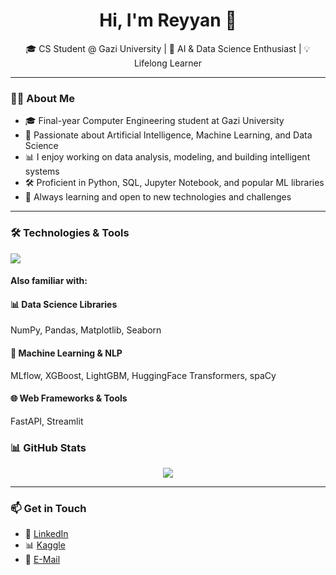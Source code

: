 <h1 align="center">Hi, I'm Reyyan 👋</h1>
<p align="center">🎓 CS Student @ Gazi University | 🤖 AI & Data Science Enthusiast | 💡 Lifelong Learner</p>

---

### 👩‍💻 About Me

- 🎓 Final-year Computer Engineering student at Gazi University  
- 🤖 Passionate about Artificial Intelligence, Machine Learning, and Data Science  
- 📊 I enjoy working on data analysis, modeling, and building intelligent systems  
- 🛠️ Proficient in Python, SQL, Jupyter Notebook, and popular ML libraries  
- 🌱 Always learning and open to new technologies and challenges  

---

### 🛠️ Technologies & Tools

<!-- İkonları olanlar -->
<img src="https://skillicons.dev/icons?i=python,cs,docker,dotnet,flask,mysql,mongodb,postgres,vscode,github,git,sklearn,opencv,tensorflow" />

<!-- İkonu olmayan popüler kütüphaneler yazıyla -->
#### Also familiar with:  
#### 📊 Data Science Libraries  
NumPy, Pandas, Matplotlib, Seaborn

#### 🤖 Machine Learning & NLP  
MLflow, XGBoost, LightGBM, HuggingFace Transformers, spaCy

#### 🌐 Web Frameworks & Tools  
FastAPI, Streamlit

### 📊 GitHub Stats

<p align="center">
  <img src="https://github-readme-stats.vercel.app/api?username=ryntml&show_icons=true&theme=react" />
  <!-- <img src="https://github-readme-streak-stats.herokuapp.com/?user=ryntmln&theme=react" /> -->
</p>

---

### 📫 Get in Touch

- 💼 [LinkedIn](https://www.linkedin.com/in/reyyan-temel-845258219)  
- 📊 [Kaggle](https://www.kaggle.com/reyyantemel)  
- 📧 [E-Mail](reyyantemel12@hotmail.com)  
